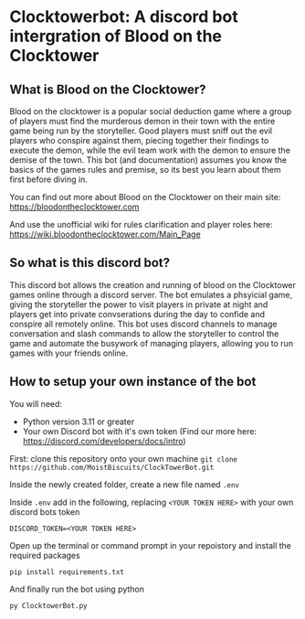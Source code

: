 # Clocktowerbot: A discord bot intergration of Blood on the Clocktower
## What is Blood on the Clocktower?

Blood on the clocktower is a popular social deduction game where a group of players must find the murderous demon in their town with the entire game being run by the storyteller.
Good players must sniff out the evil players who conspire against them, piecing together their findings to execute the demon, while the evil team work with the demon to ensure the demise of the town.
This bot (and documentation) assumes you know the basics of the games rules and premise, so its best you learn about them first before diving in.

You can find out more about Blood on the Clocktower on their main site:
https://bloodontheclocktower.com

And use the unofficial wiki for rules clarification and player roles here:
https://wiki.bloodontheclocktower.com/Main_Page

## So what is this discord bot?

This discord bot allows the creation and running of blood on the Clocktower games online through a discord server. The bot emulates a phsyicial game, giving the storyteller the power to visit players in private at night and players get into private convserations during the day to confide and conspire all remotely online. This bot uses discord channels to manage conversation and slash commands to allow the storyteller to control the game and automate the busywork of managing players, allowing you to run games with your friends online.

## How to setup your own instance of the bot

You will need:
- Python version 3.11 or greater
- Your own Discord bot with it's own token (Find our more here: https://discord.com/developers/docs/intro)

First: clone this repository onto your own machine
`git clone https://github.com/MoistBiscuits/ClockTowerBot.git`

Inside the newly created folder, create a new file named `.env`

Inside `.env` add in the following, replacing `<YOUR TOKEN HERE>` with your own discord bots token

`DISCORD_TOKEN=<YOUR TOKEN HERE>`

Open up the terminal or command prompt in your repoistory and install the required packages

`pip install requirements.txt`

And finally run the bot using python

`py ClocktowerBot.py`


